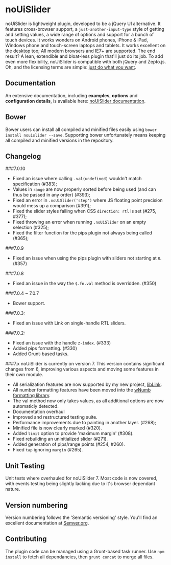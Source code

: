 # noUiSlider

noUiSlider is lightweight plugin, developed to be a jQuery UI alternative. It features cross-browser support, a `just-another-input-type` style of getting and setting values, a wide range of options and support for a bunch of touch devices. It works wonders on Android phones, iPhone & iPad, Windows phone and touch-screen laptops and tablets. It works excellent on the desktop too; All modern browsers and IE7+ are supported. The end result? A lean, extendible and bloat-less plugin that'll just do its job. To add even more flexibility, noUiSlider is compatible with both jQuery and Zepto.js. Oh, and the licensing terms are simple: [just do what you want](http://www.wtfpl.net/about/).

Documentation
-------
An extensive documentation, including **examples**, **options** and **configuration details**, is available here: [noUiSlider documentation](http://refreshless.com/nouislider/).

Bower
-----
Bower users can install all compiled and minified files easily using `bower install nouislider --save`. Supporting bower unfortunately means keeping all compiled and minified versions in the repository.

Changelog
---------
###7.0.10
+ Fixed an issue where calling `.val(undefined)` wouldn't match specification (#383);
+ Values in `range` are now properly sorted before being used (and can thus be passed in any order) (#393);
+ Fixed an error in `.noUiSlider('step')` where JS floating point precision would mess up a comparison (#391);
+ Fixed the slider styles failing when CSS `direction: rtl` is set (#275, #377);
+ Fixed throwing an error when running `.noUiSlider` on an empty selection (#325);
+ Fixed the filter function for the pips plugin not always being called (#365);

###7.0.9
+ Fixed an issue when using the pips plugin with sliders not starting at `0`. (#357)

###7.0.8
+ Fixed an issue in the way the `$.fn.val` method is overridden. (#350)

###7.0.4 ~ 7.0.7
+ Bower support.

###7.0.3:
+ Fixed an issue with Link on single-handle RTL sliders.

###7.0.2:
+ Fixed an issue with the handle `z-index`. (#333)
+ Added pips formatting. (#330)
+ Added Grunt-based tasks.

###7.x
noUiSlider is currently on version 7. This version contains significant changes from 6, improving various aspects and moving some features in their own module.
+ All serialization features are now supported by my new project, [libLink](http://refreshless.com/liblink/).
+ All number formatting features have been moved into the [wNumb formatting library](http://refreshless.com/wnumb/).
+ The val method now only takes values, as all additional options are now automaticly detected.
+ Documentation overhaul
+ Improved and restructured testing suite.
+ Performance improvements due to painting in another layer. (#268);
+ Minified file is now clearly marked (#320).
+ Added `limit` option to provide 'maximum margin' (#308).
+ Fixed rebuilding an uninitialized slider (#271).
+ Added generation of pips/range points (#254, #260).
+ Fixed `tap` ignoring `margin` (#265).

Unit Testing
------------
Unit tests where overhauled for noUiSlider 7. Most code is now covered, with events testing being slightly lacking due to it's browser dependant nature.

Version numbering
------------------------------
Version numbering follows the 'Semantic versioning' style.
You'll find an excellent documentation at [Semver.org](http://semver.org/).

Contributing
------------------------------
The plugin code can be managed using a Grunt-based task runner.
Use `npm install` to fetch all dependancies, then `grunt concat` to merge all files.
